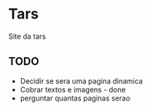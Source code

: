 # Tars
Site da tars

## TODO 
- Decidir se sera uma pagina dinamica
- Cobrar textos e imagens - done
- perguntar quantas paginas serao
